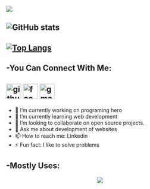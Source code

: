![ ]( https://scontent.fdac24-4.fna.fbcdn.net/v/t39.30808-6/409496229_1102586647846120_1675155980359717694_n.jpg?stp=dst-jpg_s960x960&_nc_cat=109&ccb=1-7&_nc_sid=783fdb&_nc_ohc=xhmnUYqJ1qYAX_S-HMR&_nc_ht=scontent.fdac24-4.fna&oh=00_AfDNcbhBYhLjggHRl-51HQ4KBMHkaApjqjwdyBAyuWppcQ&oe=657A2DB4)

![GitHub stats](https://github-readme-stats.vercel.app/api?username=jahid12ry&show_icons=true)  
-
[![Top Langs](https://github-readme-stats.vercel.app/api/top-langs/?username=jahid12ry)](https://github.com/anuraghazra/github-readme-stats)
-


-You Can Connect With Me:
-
 [<img src='https://cdn.jsdelivr.net/npm/simple-icons@3.0.1/icons/github.svg' alt='github' height='40'>](https://github.com/jahid12ry)  [<img src='https://cdn.jsdelivr.net/npm/simple-icons@3.0.1/icons/facebook.svg' alt='facebook' height='40'>](https://www.facebook.com/profile.php?id=100042843848489) [<img src='https://cdn.jsdelivr.net/npm/simple-icons@3.0.1/icons/gmail.svg' alt='gmail' height='40'>](https://mail.google.com/mail/u/0/#inbox)   
 -
 - 🔭 I’m currently working on programing hero 
- 🌱 I’m currently learning web development 
- 👯 I’m looking to collaborate on open source projects. 
- 💬 Ask me about development of websites 
- 📫 How to reach me: Linkedin 
- ⚡ Fun fact: I like to solve problems 


-Mostly Uses:
-
<p align="center">
  <a href="https://skillicons.dev">
    <img src="https://skillicons.dev/icons?i=bootstrap,c,cs,html,css,cpp,daisyUI,tailwind,java,jquery,javascript,react,expressjs,mongodb,figma,github,laravel,nextjs,redux,vercel,vscode" />
  </a>
</p>

